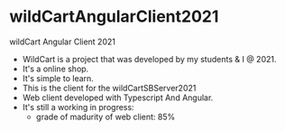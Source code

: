 # wildCartAngularClient2021
wildCart Angular Client 2021


* WildCart is a project that was developed by my students & I @ 2021.
* It's a online shop.
* It's simple to learn.
* This is the client for the wildCartSBServer2021
* Web client developed with Typescript And Angular.
* It's still a working in progress:
  * grade of madurity of web client: 85%  



